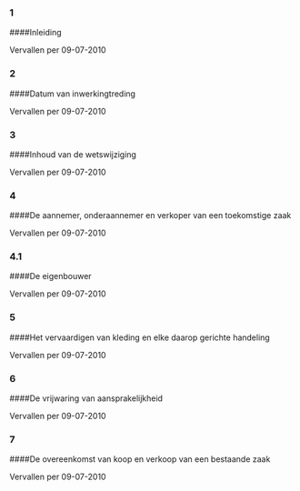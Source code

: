 <meta http-equiv='Content-Type' content='text/html; charset=utf-8' />

### 1  

####Inleiding

Vervallen per 09-07-2010 

### 2  

####Datum van inwerkingtreding

Vervallen per 09-07-2010 

### 3  

####Inhoud van de wetswijziging

Vervallen per 09-07-2010 

### 4  

####De aannemer, onderaannemer en verkoper van een toekomstige zaak

Vervallen per 09-07-2010 

### 4.1  

####De eigenbouwer

Vervallen per 09-07-2010 

### 5  

####Het vervaardigen van kleding en elke daarop gerichte handeling

Vervallen per 09-07-2010 

### 6  

####De vrijwaring van aansprakelijkheid

Vervallen per 09-07-2010 

### 7  

####De overeenkomst van koop en verkoop van een bestaande zaak

Vervallen per 09-07-2010 

